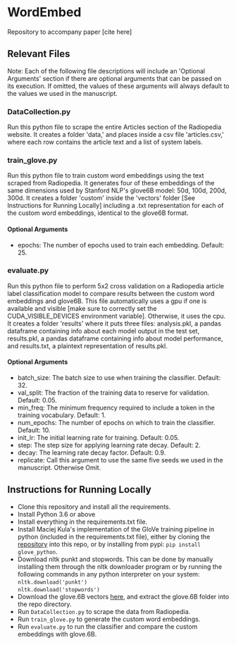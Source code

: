 # WordEmbed
Repository to accompany paper [cite here]

## Relevant Files
Note: Each of the following file descriptions will include an 'Optional Arguments' section if there are optional arguments that can be passed on its execution. If omitted, the values of these arguments will always default to the values we used in the manuscript.

### DataCollection.py
Run this python file to scrape the entire Articles section of the Radiopedia website. It creates a folder 'data,' and places inside a csv file 'articles.csv,' where each row contains the article text and a list of system labels.

### train_glove.py
Run this python file to train custom word embeddings using the text scraped from Radiopedia. It generates four of these embeddings of the same dimensions used by Stanford NLP's glove6B model: 50d, 100d, 200d, 300d. It creates a folder 'custom' inside the 'vectors' folder [See Instructions for Running Locally] including a .txt representation for each of the custom word embeddings, identical to the glove6B format.

#### Optional Arguments
* epochs: The number of epochs used to train each embedding. Default: 25.

### evaluate.py
Run this python file to perform 5x2 cross validation on a Radiopedia article label classification model to compare results between the custom word embeddings and glove6B. This file automatically uses a gpu if one is available and visible [make sure to correctly set the CUDA_VISIBLE_DEVICES environment variable]. Otherwise, it uses the cpu. It creates a folder 'results' where it puts three files: analysis.pkl, a pandas dataframe containing info about each model output in the test set, results.pkl, a pandas dataframe containing info about model performance, and results.txt, a plaintext representation of results.pkl.

#### Optional Arguments
* batch_size: The batch size to use when training the classifier. Default: 32.
* val_split: The fraction of the training data to reserve for validation. Default: 0.05.
* min_freq: The minimum frequency required to include a token in the training vocabulary. Default: 1.
* num_epochs: The number of epochs on which to train the classifier. Default: 10.
* init_lr: The initial learning rate for training. Default: 0.05.
* step: The step size for applying learning rate decay. Default: 2.
* decay: The learning rate decay factor. Default: 0.9.
* replicate: Call this argument to use the same five seeds we used in the manuscript. Otherwise Omit.

## Instructions for Running Locally
* Clone this repository and install all the requirements.
* Install Python 3.6 or above
* Install everything in the requirements.txt file.
* Install Maciej Kula's implementation of the GloVe training pipeline in python (included in the requirements.txt file), either by cloning the [repository](https://github.com/maciejkula/glove-python) into this repo, or by installing from pypi: `pip install glove_python`.
* Download nltk punkt and stopwords. This can be done by manually installing them through the nltk downloader program or by running the following commands in any python interpreter on your system:  
    `nltk.download('punkt')`  
    `nltk.download('stopwords')`
* Download the glove.6B vectors [here](http://nlp.stanford.edu/data/glove.6B.zip), and extract the glove.6B folder into the repo directory.
* Run `DataCollection.py` to scrape the data from Radiopedia.
* Run `train_glove.py` to generate the custom word embeddings.
* Run `evaluate.py` to run the classifier and compare the custom embeddings with glove.6B.
